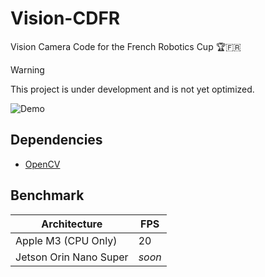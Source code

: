 # Vision-CDFR

Vision Camera Code for the French Robotics Cup 🏆🇫🇷

> [!WARNING]
> This project is under development and is not yet optimized.

![Demo](https://github.com/abadiet/Vision-CDFR/blob/bdbf1323acde8e1ba920f9adcdf4916d1043b7df/resources/demo.gif)

## Dependencies

- [OpenCV](https://opencv.org)

## Benchmark

| Architecture            | FPS    |
|-------------------------|--------|
| Apple M3 (CPU Only)     | 20     |
| Jetson Orin Nano Super  | *soon* |
